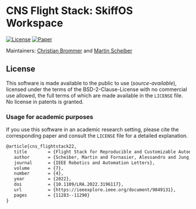 # CNS Flight Stack: SkiffOS Workspace

[![License](https://img.shields.io/badge/License-AAUCNS-336B81.svg)](https://github.com/aau-cns/flight_stack_skiffos/blob/main/LICENSE) [![Paper](https://img.shields.io/badge/IEEEXplore-10.1109/LRA.2022.3196117-00629B.svg?logo=ieee)](https://doi.org/10.1109/LRA.2022.3196117)

Maintainers: [Christian Brommer](mailto:christian.brommer@aau.at) and [Martin Scheiber](mailto:martin.scheiber@aau.at)

## License
This software is made available to the public to use (_source-available_), licensed under the terms of the BSD-2-Clause-License with no commercial use allowed, the full terms of which are made available in the `LICENSE` file. No license in patents is granted.

### Usage for academic purposes
If you use this software in an academic research setting, please cite the
corresponding paper and consult the `LICENSE` file for a detailed explanation.

```latex
@article{cns_flightstack22,
   title        = {Flight Stack for Reproducible and Customizable Autonomy Applications in Research and Industry},
   author       = {Scheiber, Martin and Fornasier, Alessandro and Jung, Roland and Böhm, Christoph and Dhakate, Rohit and Stewart, Christian and Steinbrener, Jan and Weiss, Stephan and Brommer, Christian},
   journal      = {IEEE Robotics and Automation Letters},
   volume       = {7},
   number       = {4},
   year         = {2022},
   doi          = {10.1109/LRA.2022.3196117},
   url          = {https://ieeexplore.ieee.org/document/9849131},
   pages        = {11283--11290}
}
```
